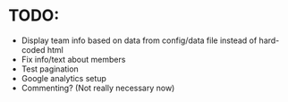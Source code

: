 TODO:
=====

 - Display team info based on data from config/data file instead of hard-coded html
 - Fix info/text about members
 - Test pagination
 - Google analytics setup
 - Commenting? (Not really necessary now)
